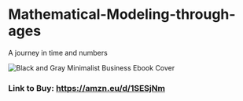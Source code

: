 # Mathematical-Modeling-through-ages
A journey in time and numbers

![Black and Gray Minimalist Business Ebook Cover](https://github.com/AyushUtsav081726/Mathematical-Modeling-through-ages/assets/146926286/36dba236-ac7c-4010-98ce-24b4f0554582)

### Link to Buy: https://amzn.eu/d/1SESjNm
